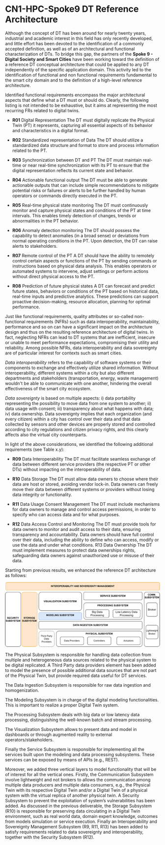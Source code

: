 # CN1-HPC-Spoke9 DT Reference Architecture
Although the concept of DT has been around for nearly twenty years, industrial and academic interest in this field has only recently developed, and little effort has been devoted to the identification of a commonly accepted definition, as well as of an architectural and functional characterization of DTs. 
To bridge this gap, the partners of the **Spoke 9 - Digital Society and Smart Cities** have been working toward the definition of a reference DT conceptual architecture that could be applied to any DT independently of the specific application domain. This activity led to the identification of functional and non functional requirements fundamental to the smart city domain and to the definition of a high-level reference architecture. 

Identified functional requirements encompass the major architectural aspects that define what a DT must or should do. Clearly, the following listing is not intended to be exhaustive, but it aims at representing the most recurring FRs related to digital twins. 

- **R01**	Digital Representation	The DT must digitally replicate the Physical Twin (PT) it represents, capturing all essential aspects of its behavior and characteristics in a digital format.

- **R02**	Standardized representation of Data	The DT should utilize a standardized data structure and format to store and process information related to the PT. 

- **R03**	Synchronization between DT and PT	The DT must maintain real-time or near real-time  synchronization with its PT to ensure that the digital representation reflects its current state and behavior. 

- **R04**	Actionable functional output	The DT must be able to generate actionable outputs that can include simple recommendations to mitigate potential risks or failures or alerts to be further handled by human operators or commands directly executed in the PT. 

- **R05**	Real-time physical state monitoring	The DT must continuously monitor and capture physical states and conditions of the PT at time intervals. This enables timely detection of changes, trends or abnormalities in the PT behavior. 

- **R06**	Anomaly detection monitoring	The DT should possess the capability to detect anomalies (in a broad sense) or deviations from normal operating conditions in the PT. Upon detection, the DT can raise alerts to stakeholders.

- **R07**	Remote control of the PT	A DT should have the ability to remotely control certain aspects or functions of the PT by sending commands or instructions based on physical data analysis. This enables operators or automated systems to intervene, adjust settings or perform actions without direct physical access to the PT.

- **R08**	Prediction of future physical states	A DT can forecast and predict future states, behaviors or conditions of the PT based on historical data, real-time inputs and predictive analytics. These predictions can support proactive decision-making, resource allocation, planning for optimal performance. 


Just like functional requirements, quality attributes or so-called non-functional requirements (NFRs) such as data interoperability, maintainability, performance and so on can have a significant impact on the architecture design and thus on the resulting reference architecture of digital twins. In fact, neglecting NFRs can lead to DT systems that are inefficient, insecure or unable to meet performance expectations, compromising their utility and reliability. 
Among possible NFRs, data interoperability and data sovereignty are of particular interest for contexts such as smart cities. 

*Data interoperability* refers to the capability of software systems or their components to exchange and effectively utilize shared information. Without interoperability, different systems within a city but also different departments and stakeholders (transportation, energy, waste management) wouldn't be able to communicate with one another, hindering the overall effectiveness of the smart city ecosystem. 

*Data sovereignty* is based on multiple aspects: i) data portability representing the possibility to move data from one system to another; ii) data usage with consent; iii) transparency about what happens with data; iv) data ownership. Data sovereignty implies that each organization (and every citizen) within a city has control over their data and that data collected by sensors and other devices are properly stored and controlled according to city regulations and citizen privacy rights, and this clearly affects also the virtual city counterparts.

In light of the above considerations, we identified the following additional requirements (see Table x.y):
- **R09**	Data Interoperability	The DT must facilitate seamless exchange of data between different service providers (the respective PT or other DTs) without impacting on the interoperability of data.

- **R10**	Data Storage	The DT must allow data owners  to choose where their data are host or stored, avoiding vendor lock-in. Data owners can freely move their data between different systems or providers without losing data integrity or functionality. 

- **R11**	Data Usage Consent Management	The DT must include mechanisms for data owners to manage and control access permissions, in order to specify who can access data and for what purposes. 

- **R12**	Data Access Control and Monitoring	The DT must provide tools for data owners to monitor and audit access to their data, ensuring transparency and accountability. Data owners should have full control over their data, including the ability to define who can access, modify or use the data and under what conditions.
R13	Data Ownership 	The DT must implement measures to protect data ownerships rights, safeguarding data owners against unauthorized use or misuse of their data.


Starting from previous results, we enhanced the reference DT architecture as follows:


![The Reference DT Architecture](https://github.com/CN1-HPC-UNINA/DTReferenceArchitecture/blob/main/arch.png)


The Physical Subsystem is responsible for handling data collection from multiple and heterogeneous data sources related to the physical system to be digital replicated. A Third Party data providers element has been added to model the presence of possible additional data sources that are not part of the Physical Twin, but provide required data useful for DT services. 

The Data Ingestion Subsystem is responsible for raw data ingestion and homogenization.

The Modeling Subsystem is in charge of the digital modeling functionalities. This is important to realize a proper Digital Twin system. 

The Processing Subsystem deals with big data or low latency data processing, distinguishing the well-known batch and stream processing. 

The Visualization Subsystem allows to present data and model in dashboards or through augmented reality to external operators/stakeholders.

Finally the Service Subsystem is responsible for implementing all the services built upon the modeling and data processing subsystems. These services can be exposed by means of APIs (e.g., REST). 

Moreover, we added three vertical layers to model functionality that will be of interest for all the vertical ones. Firstly, the Communication Subsystem involve lightweight and not brokers to allows the communication among multiple data producers and multiple data consumers, e.g., the Physical Twin with its respective Digital Twin and/or a Digital Twin of a physical system with the virtual replica of another physical twin. A Security Subsystem to prevent the exploitation of system’s vulnerabilities has been added. As discussed in the previous deliverable, the Storage Subsystem (R10) is responsible for preserving data circulating in a Digital Twin environment, such as real world data, domain expert knowledge, outcomes from models simulation or service execution.
Finally an Interoperability and Sovereignty Management Subsystem (R9, R11, R13) has been added to satisfy requirements related to data sovereignty and interoperability, together with the Security Subsystem (R12).
